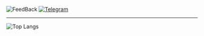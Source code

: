 ![FeedBack](https://img.shields.io/badge/Feedback:-white.svg)
[![Telegram](https://img.icons8.com/fluency/20/000000/telegram-app.png)](https://t.me/kxrnel32)

---
![Top Langs](https://github-readme-stats.vercel.app/api/top-langs/?username=reslaid&show_icons=true&theme=dracula&border_radius=10&hide_border=true&hide_title=true&langs_count=3)
